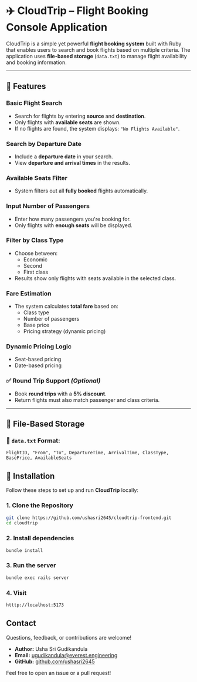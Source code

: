 # ✈️ CloudTrip – Flight Booking Console Application

CloudTrip is a simple yet powerful **flight booking system** built with Ruby that enables users to search and book flights based on multiple criteria. The application uses **file-based storage** (`data.txt`) to manage flight availability and booking information.

---

## 📌 Features

### Basic Flight Search
- Search for flights by entering **source** and **destination**.
- Only flights with **available seats** are shown.
- If no flights are found, the system displays: `"No Flights Available"`.

### Search by Departure Date
- Include a **departure date** in your search.
- View **departure and arrival times** in the results.

### Available Seats Filter
- System filters out all **fully booked** flights automatically.

### Input Number of Passengers
- Enter how many passengers you're booking for.
- Only flights with **enough seats** will be displayed.

### Filter by Class Type
- Choose between:
  - Economic
  - Second
  - First class
- Results show only flights with seats available in the selected class.

### Fare Estimation
- The system calculates **total fare** based on:
  - Class type
  - Number of passengers
  - Base price
  - Pricing strategy (dynamic pricing)

### Dynamic Pricing Logic
- Seat-based pricing
- Date-based pricing

### ✅ Round Trip Support *(Optional)*
- Book **round trips** with a **5% discount**.
- Return flights must also match passenger and class criteria.

---

## 📁 File-Based Storage

### 📄 `data.txt` Format:
```text
FlightID, "From", "To", DepartureTime, ArrivalTime, ClassType, BasePrice, AvailableSeats
```

## 🚀 Installation

Follow these steps to set up and run **CloudTrip** locally:

### 1. Clone the Repository

```bash
git clone https://github.com/ushasri2645/cloudtrip-frontend.git
cd cloudtrip
```

### 2. Install dependencies 
```bash
bundle install
```

### 3. Run the server
```bash
bundle exec rails server
```

### 4. Visit 
```bash
htttp://localhost:5173
```

## Contact

Questions, feedback, or contributions are welcome!

- **Author:** Usha Sri Gudikandula
- **Email:** ugudikandula@everest.engineering
- **GitHub:** [github.com/ushasri2645](https://github.com/ushasri2645)

Feel free to open an issue or a pull request!
